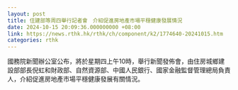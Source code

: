 ```yaml
---
layout: post
title: 住建部等周四舉行記者會　介紹促進房地產市場平穩健康發展情況
date: 2024-10-15 20:09:36.000000000 +08:00
link: https://news.rthk.hk/rthk/ch/component/k2/1774640-20241015.htm
categories: rthk
---
```


國務院新聞辦公室公布，將於星期四上午10時，舉行新聞發佈會，由住房城鄉建設部部長倪虹和財政部、自然資源部、中國人民銀行、國家金融監督管理總局負責人，介紹促進房地產市場平穩健康發展有關情況。
